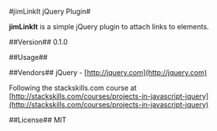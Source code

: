 #jimLinkIt jQuery Plugin#

**jimLinkIt** is a simple jQuery plugin to attach links to elements.

##Version##
0.1.0

##Usage##

##Vendors##
jQuery - [http://jquery.com](http://jquery.com)

Following the stackskills.com course at [http://stackskills.com/courses/projects-in-javascript-jquery](http://stackskills.com/courses/projects-in-javascript-jquery)

##License##
MIT